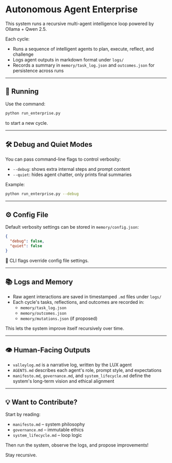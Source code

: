 # Autonomous Agent Enterprise

This system runs a recursive multi-agent intelligence loop powered by Ollama + Qwen 2.5.

Each cycle:
- Runs a sequence of intelligent agents to plan, execute, reflect, and challenge
- Logs agent outputs in markdown format under `logs/`
- Records a summary in `memory/task_log.json` and `outcomes.json` for persistence across runs

---

## 🚀 Running

Use the command:

```bash
python run_enterprise.py
```

to start a new cycle.

---

## 🛠 Debug and Quiet Modes

You can pass command-line flags to control verbosity:

- `--debug`: shows extra internal steps and prompt content
- `--quiet`: hides agent chatter, only prints final summaries

Example:

```bash
python run_enterprise.py --debug
```

---

## ⚙️ Config File

Default verbosity settings can be stored in `memory/config.json`:

```json
{
  "debug": false,
  "quiet": false
}
```

🧠 CLI flags override config file settings.

---

## 📚 Logs and Memory

- Raw agent interactions are saved in timestamped `.md` files under `logs/`
- Each cycle's tasks, reflections, and outcomes are recorded in:
  - `memory/task_log.json`
  - `memory/outcomes.json`
  - `memory/mutations.json` (if proposed)

This lets the system improve itself recursively over time.

---

## 👁️ Human-Facing Outputs

- `valleylog.md` is a narrative log, written by the LUX agent
- `AGENTS.md` describes each agent's role, prompt style, and expectations
- `manifesto.md`, `governance.md`, and `system_lifecycle.md` define the system's long-term vision and ethical alignment

---

## 💡 Want to Contribute?

Start by reading:

- `manifesto.md` – system philosophy  
- `governance.md` – immutable ethics  
- `system_lifecycle.md` – loop logic

Then run the system, observe the logs, and propose improvements!

Stay recursive.
